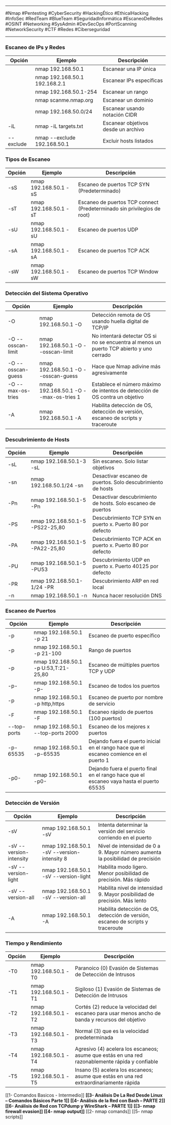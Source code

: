 
---

#Nmap #Pentesting #CyberSecurity #HackingÉtico #EthicalHacking #InfoSec #RedTeam #BlueTeam #SeguridadInformática #EscaneoDeRedes #OSINT #Networking #SysAdmin #DevSecOps #PortScanning #NetworkSecurity #CTF #Redes #Ciberseguridad

---
### Escaneo de IPs y Redes

| Opción    | Ejemplo                       | Descripción                         |
| --------- | ----------------------------- | ----------------------------------- |
|           | nmap 192.168.50.1             | Escanear una IP única               |
|           | nmap 192.168.50.1 192.168.2.1 | Escanear IPs específicas            |
|           | nmap 192.168.50.1-254         | Escanear un rango                   |
|           | nmap scanme.nmap.org          | Escanear un dominio                 |
|           | nmap 192.168.50.0/24          | Escanear usando notación CIDR       |
| -iL       | nmap -iL targets.txt          | Escanear objetivos desde un archivo |
| --exclude | nmap --exclude 192.168.50.1   | Excluir hosts listados              |

### Tipos de Escaneo

|Opción|Ejemplo|Descripción|
|---|---|---|
|-sS|nmap 192.168.50.1 -sS|Escaneo de puertos TCP SYN (Predeterminado)|
|-sT|nmap 192.168.50.1 -sT|Escaneo de puertos TCP connect (Predeterminado sin privilegios de root)|
|-sU|nmap 192.168.50.1 -sU|Escaneo de puertos UDP|
|-sA|nmap 192.168.50.1 -sA|Escaneo de puertos TCP ACK|
|-sW|nmap 192.168.50.1 -sW|Escaneo de puertos TCP Window|

### Detección del Sistema Operativo

|Opción|Ejemplo|Descripción|
|---|---|---|
|-O|nmap 192.168.50.1 -O|Detección remota de OS usando huella digital de TCP/IP|
|-O --osscan-limit|nmap 192.168.50.1 -O --osscan-limit|No intentará detectar OS si no se encuentra al menos un puerto TCP abierto y uno cerrado|
|-O --osscan-guess|nmap 192.168.50.1 -O --osscan-guess|Hace que Nmap adivine más agresivamente|
|-O --max-os-tries|nmap 192.168.50.1 -O --max-os-tries 1|Establece el número máximo de intentos de detección de OS contra un objetivo|
|-A|nmap 192.168.50.1 -A|Habilita detección de OS, detección de versión, escaneo de scripts y traceroute|

### Descubrimiento de Hosts

|Opción|Ejemplo|Descripción|
|---|---|---|
|-sL|nmap 192.168.50.1-3 -sL|Sin escaneo. Solo listar objetivos|
|-sn|nmap 192.168.50.1/24 -sn|Desactivar escaneo de puertos. Solo descubrimiento de hosts|
|-Pn|nmap 192.168.50.1-5 -Pn|Desactivar descubrimiento de hosts. Solo escaneo de puertos|
|-PS|nmap 192.168.50.1-5 -PS22-25,80|Descubrimiento TCP SYN en puerto x. Puerto 80 por defecto|
|-PA|nmap 192.168.50.1-5 -PA22-25,80|Descubrimiento TCP ACK en puerto x. Puerto 80 por defecto|
|-PU|nmap 192.168.50.1-5 -PU53|Descubrimiento UDP en puerto x. Puerto 40125 por defecto|
|-PR|nmap 192.168.50.1-1/24 -PR|Descubrimiento ARP en red local|
|-n|nmap 192.168.50.1 -n|Nunca hacer resolución DNS|

### Escaneo de Puertos

|Opción|Ejemplo|Descripción|
|---|---|---|
|-p|nmap 192.168.50.1 -p 21|Escaneo de puerto específico|
|-p|nmap 192.168.50.1 -p 21-100|Rango de puertos|
|-p|nmap 192.168.50.1 -p U:53,T:21-25,80|Escaneo de múltiples puertos TCP y UDP|
|-p-|nmap 192.168.50.1 -p-|Escaneo de todos los puertos|
|-p|nmap 192.168.50.1 -p http,https|Escaneo de puerto por nombre de servicio|
|-F|nmap 192.168.50.1 -F|Escaneo rápido de puertos (100 puertos)|
|--top-ports|nmap 192.168.50.1 --top-ports 2000|Escaneo de los mejores x puertos|
|-p-65535|nmap 192.168.50.1 -p-65535|Dejando fuera el puerto inicial en el rango hace que el escaneo comience en el puerto 1|
|-p0-|nmap 192.168.50.1 -p0-|Dejando fuera el puerto final en el rango hace que el escaneo vaya hasta el puerto 65535|

### Detección de Versión

|Opción|Ejemplo|Descripción|
|---|---|---|
|-sV|nmap 192.168.50.1 -sV|Intenta determinar la versión del servicio corriendo en el puerto|
|-sV --version-intensity|nmap 192.168.50.1 -sV --version-intensity 8|Nivel de intensidad de 0 a 9. Mayor número aumenta la posibilidad de precisión|
|-sV --version-light|nmap 192.168.50.1 -sV --version-light|Habilita modo ligero. Menor posibilidad de precisión. Más rápido|
|-sV --version-all|nmap 192.168.50.1 -sV --version-all|Habilita nivel de intensidad 9. Mayor posibilidad de precisión. Más lento|
|-A|nmap 192.168.50.1 -A|Habilita detección de OS, detección de versión, escaneo de scripts y traceroute|

### Tiempo y Rendimiento

| Opción | Ejemplo               | Descripción                                                                                       |
| ------ | --------------------- | ------------------------------------------------------------------------------------------------- |
| -T0    | nmap 192.168.50.1 -T0 | Paranoico (0) Evasión de Sistemas de Detección de Intrusos                                        |
| -T1    | nmap 192.168.50.1 -T1 | Sigiloso (1) Evasión de Sistemas de Detección de Intrusos                                         |
| -T2    | nmap 192.168.50.1 -T2 | Cortés (2) reduce la velocidad del escaneo para usar menos ancho de banda y recursos del objetivo |
| -T3    | nmap 192.168.50.1 -T3 | Normal (3) que es la velocidad predeterminada                                                     |
| -T4    | nmap 192.168.50.1 -T4 | Agresivo (4) acelera los escaneos; asume que estás en una red razonablemente rápida y confiable   |
| -T5    | nmap 192.168.50.1 -T5 | Insano (5) acelera los escaneos; asume que estás en una red extraordinariamente rápida            |



[[1- Comandos Basicos - Intermedio]]
**[[3- Análisis De La Red Desde Linux – Comandos Básicos Parte 1]]**
**[[4- Análisis de la Red con Bash – PARTE 2]]** 
**[[6- Análisis de Red con TCPdump y WireShark – PARTE 1]]**
**[[3- nmap firewall evasion]]**
**[[4- nmap output]]**
[[2- nmap comands]]
[[5- nmap scripts]]
